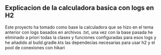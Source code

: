 ## Explicacion de la calculadora basica con logs en H2

Este proyecto ha tomado como base la calculadora que se hizo en el tema anterior con logs basados en archivos .txt, una vez con la base pasada he eliminado a priori todas la clases y funciones configuradas para esos logs y he añadido al build.gradle.kts las dependecias necesarias para usar h2 y el pool de conexiones con hikari